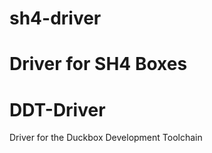 # sh4-driver
Driver for SH4 Boxes
==========
DDT-Driver
==========

Driver for the Duckbox Development Toolchain
